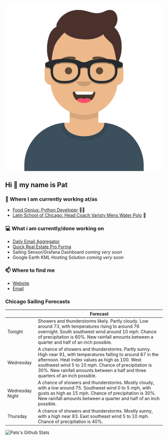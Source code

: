 [![Social banner for p-j-falconer](https://raw.githubusercontent.com/P-J-FALCONER/P-J-FALCONER/master/assets/avataaars.svg)](https://patfalconer.com/)
## Hi :wave: my name is Pat

### 💼 Where I am currently working at/as
- [Food Genius: Python Developer](https://getfoodgenius.com/) 🍔🐍
- [Latin School of Chicago: Head Coach Varisty Mens Water Polo](https://www.latinschool.org/) 🤽


### 💻 What i am currently/done working on
 - [Daily Email Aggregator](https://github.com/P-J-FALCONER/dott_daily_mail)
 - [Quick Real Estate Pro Forma](https://github.com/P-J-FALCONER/henry)
 - Sailing Sensor/Grafana Dashboard *coming very soon*
 - Google Earth KML Hosting Solution *coming very soon*

### 📫 Where to find me
 - [Website](https://patfalconer.com/)
 - [Email](mailto:patrick.j.falconer@gmail.com)


### Chicago Sailing Forecasts
|   | Forecast  |
|---|---|
| Tonight | Showers and thunderstorms likely. Partly cloudy. Low around 73, with temperatures rising to around 76 overnight. South southwest wind around 10 mph. Chance of precipitation is 60%. New rainfall amounts between a quarter and half of an inch possible. |
| Wednesday | A chance of showers and thunderstorms. Partly sunny. High near 91, with temperatures falling to around 87 in the afternoon. Heat index values as high as 100. West southwest wind 5 to 10 mph. Chance of precipitation is 30%. New rainfall amounts between a half and three quarters of an inch possible. |
| Wednesday Night | A chance of showers and thunderstorms. Mostly cloudy, with a low around 75. Southwest wind 0 to 5 mph, with gusts as high as 15 mph. Chance of precipitation is 30%. New rainfall amounts between a quarter and half of an inch possible. |
| Thursday | A chance of showers and thunderstorms. Mostly sunny, with a high near 83. East southeast wind 5 to 10 mph. Chance of precipitation is 40%. |

![Pats's Github Stats](https://github-readme-stats.vercel.app/api?username=p-j-falconer&show_icons=true&theme=radical)
